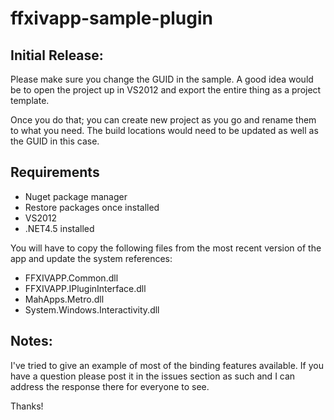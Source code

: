ffxivapp-sample-plugin
======================

## Initial Release:
Please make sure you change the GUID in the sample. A good idea would be to open the project up in VS2012 and export the entire thing as a project template.

Once you do that; you can create new project as you go and rename them to what you need. The build locations would need to be updated as well as the GUID in this case.

## Requirements

* Nuget package manager
 * Restore packages once installed
* VS2012
* .NET4.5 installed

You will have to copy the following files from the most recent version of the app and update the system references:

* FFXIVAPP.Common.dll
* FFXIVAPP.IPluginInterface.dll
* MahApps.Metro.dll
* System.Windows.Interactivity.dll

## Notes:

I've tried to give an example of most of the binding features available. If you have a question please post it in the issues section as such and I can address the response there for everyone to see.

Thanks!
